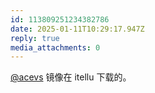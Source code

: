 ```yaml
---
id: 113809251234382786
date: 2025-01-11T10:29:17.947Z
reply: true
media_attachments: 0
---
```


[@acevs](https://mastodon.social/@acevs) 镜像在 itellu 下载的。

